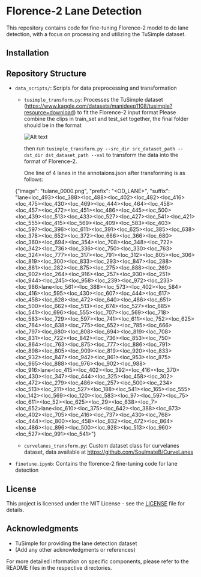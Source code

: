 # Florence-2 Lane Detection 

This repository contains code for fine-tuning Florence-2 model to do lane detection, with a focus on processing and utilizing the TuSimple dataset.

## Installation


## Repository Structure

- `data_scripts/`: Scripts for data preprocessing and transformation
  - `tusimple_transform.py`: Processes the TuSimple dataset (https://www.kaggle.com/datasets/manideep1108/tusimple?resource=download) to fit the Florence-2 input format
    Please combine the clips in train_set and test_set together, the final folder should be in the format
    
    ![Alt text](images/data.jpg)


    then run `tusimple_transform.py --src_dir src_dataset_path --dst_dir dst_dataset_path --val` to transform the data into the format of Florence-2.

    One line of 4 lanes in the annotaions.json after transforming is as follows:

  {"image": "tulane_0000.png", "prefix": "<OD_LANE>", "suffix": "lane<loc_493><loc_388><loc_488><loc_402><loc_482><loc_416><loc_475><loc_430><loc_469><loc_444><loc_464><loc_458><loc_457><loc_472><loc_451><loc_486><loc_445><loc_500><loc_439><loc_513><loc_433><loc_527><loc_427><loc_541><loc_421><loc_555><loc_415><loc_569><loc_409><loc_583><loc_403><loc_597><loc_396><loc_611><loc_391><loc_625><loc_385><loc_638><loc_378><loc_652><loc_372><loc_666><loc_366><loc_680><loc_360><loc_694><loc_354><loc_708><loc_348><loc_722><loc_342><loc_736><loc_336><loc_750><loc_330><loc_763><loc_324><loc_777><loc_317><loc_791><loc_312><loc_805><loc_306><loc_819><loc_300><loc_833><loc_293><loc_847><loc_288><loc_861><loc_282><loc_875><loc_275><loc_888><loc_269><loc_902><loc_264><loc_916><loc_257><loc_930><loc_251><loc_944><loc_245><loc_958><loc_239><loc_972><loc_233><loc_986>lane<loc_561><loc_388><loc_573><loc_402><loc_584><loc_416><loc_595><loc_430><loc_607><loc_444><loc_617><loc_458><loc_628><loc_472><loc_640><loc_486><loc_651><loc_500><loc_662><loc_513><loc_674><loc_527><loc_685><loc_541><loc_696><loc_555><loc_707><loc_569><loc_718><loc_583><loc_729><loc_597><loc_741><loc_611><loc_752><loc_625><loc_764><loc_638><loc_775><loc_652><loc_785><loc_666><loc_797><loc_680><loc_808><loc_694><loc_819><loc_708><loc_831><loc_722><loc_842><loc_736><loc_853><loc_750><loc_864><loc_763><loc_875><loc_777><loc_886><loc_791><loc_898><loc_805><loc_909><loc_819><loc_920><loc_833><loc_932><loc_847><loc_942><loc_861><loc_953><loc_875><loc_965><loc_888><loc_976><loc_902><loc_988><loc_916>lane<loc_415><loc_402><loc_392><loc_416><loc_370><loc_430><loc_347><loc_444><loc_325><loc_458><loc_302><loc_472><loc_279><loc_486><loc_257><loc_500><loc_234><loc_513><loc_211><loc_527><loc_188><loc_541><loc_165><loc_555><loc_142><loc_569><loc_120><loc_583><loc_97><loc_597><loc_75><loc_611><loc_52><loc_625><loc_29><loc_638><loc_7><loc_652>lane<loc_610><loc_375><loc_642><loc_388><loc_673><loc_402><loc_705><loc_416><loc_737><loc_430><loc_768><loc_444><loc_800><loc_458><loc_832><loc_472><loc_864><loc_486><loc_896><loc_500><loc_928><loc_513><loc_960><loc_527><loc_991><loc_541>"}

  - `curvelanes_transform.py`: Custom dataset class for curvelanes dataset, data available at https://github.com/SoulmateB/CurveLanes

- `finetune.ipynb`: Contains the florence-2 fine-tuning code for lane detection

## License

This project is licensed under the MIT License - see the [LICENSE](LICENSE) file for details.

## Acknowledgments

- TuSimple for providing the lane detection dataset
- (Add any other acknowledgments or references)

For more detailed information on specific components, please refer to the README files in the respective directories.

